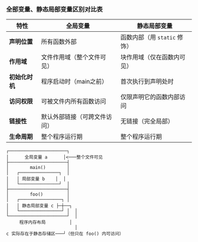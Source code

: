 ### 全部变量、静态局部变量区别对比表

| 特性           | 全局变量                     | 静态局部变量                 |
| -------------- | ---------------------------- | ---------------------------- |
| **声明位置**   | 所有函数外部                 | 函数内部（用 `static` 修饰） |
| **作用域**     | 文件作用域（整个文件可见）   | 块作用域（仅在函数内可见）   |
| **初始化时机** | 程序启动时（main之前）       | 首次执行到声明处时           |
| **访问权限**   | 可被文件内所有函数访问       | 仅限声明它的函数内部访问     |
| **链接性**     | 默认外部链接（可跨文件访问） | 无链接（完全局部）           |
| **生命周期**   | 整个程序运行期               | 整个程序运行期               |



```t
┌──────────────────────┐
│      全局变量 a      │<───整个文件可见
├──────────────────────┤
│        main()        │
│   ┌───────────────┐  │
│   │ 局部变量 b    │  │
│   └───────────────┘  │
├──────────────────────┤
│        foo()         │
│   ┌────────────────┐ │
│   │ 静态局部变量 c ├─┼──┐
│   └────────────────┘ │  │
└──────────────────────┘  │
     程序内存布局         │
                          │
c 实际存在于静态存储区───┘（但只在 foo() 内可访问）
```

